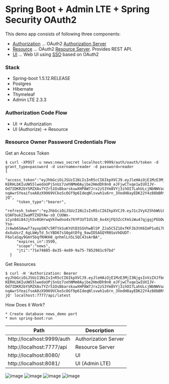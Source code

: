 # Spring Boot + Admin LTE + Spring Security OAuth2 

This demo app consists of following three components:

* [Authorization](authorization) ... OAuth2 [Authorization Server](http://docs.spring.io/spring-boot/docs/current/reference/htmlsingle/#boot-features-security-oauth2-authorization-server)
* [Resource](resource) ... OAuth2 [Resource Server](http://docs.spring.io/spring-boot/docs/current/reference/htmlsingle/#boot-features-security-oauth2-resource-server). Provides REST API.
* [UI](ui) ... Web UI using [SSO](http://docs.spring.io/spring-boot/docs/current/reference/htmlsingle/#boot-features-security-oauth2-single-sign-on) based on OAuth2

### Stack
* Spring-boot 1.5.12.RELEASE
* Postgres
* Hibernate
* Thymeleaf
* Admin LTE 2.3.3


### Authorization Code Flow

* UI -> Authorization
* UI (Authorize) -> Resource 

### Resource Owner Password Credentials Flow

Get an Access Token

``` console
$ curl -XPOST -u news:news_secret localhost:9999/auth/oauth/token -d grant_type=password -d username=reader -d password=reader
{
     "access_token":"eyJhbGciOiJSUzI1NiIsInR5cCI6IkpXVCJ9.eyJleHAiOjE1MzE3MjI3NjgsInVzZXJfbmFtZSI6InJlYWRlciIsImF1dGhvcml0aWVzIjpbIm5ld3NfcmVhZCJdLCJqdGkiOiI3MWU3NDg4NS04ZTM1LTRlODktOWE3NS03ODUyOTgxYzk3YmQiLCJjbGllbnRfaWQiOiJuZXdzIiwic2NvcGUiOlsibmV3cyJdfQ.Q7Fh0rYSQCCjSzQ9LSXg__o6tKCgFdB-KERHLbKIuUW55lwedoUPjSnUz7zehNMm0Ayjbe2HmdDh9n0_eJFjwCTxqe1wIUXIJV-Od7IDKR2bYSMZXAv7YZrS1OsBbarskuwXHPAW7Jrx2zS3Ym8VYj3ihOI7LahULcjNbNWVaxcMHofD6lyYeBkpC5b_AMiSFJymvo2fqonQjwkwpm-nqAwrSYeaifseA8zX9969VCkoScOGf9p6IdeqNlsvwh1u6rn_3VedH8ayEDK22Y4z88bBRtCwZ6vEEr7bOXIhPBHwojOdE0Jj40epBXAbx939vYE5rGAuf3gXFM4JCyE-jQ",
     "token_type":"bearer",
     "refresh_token":"eyJhbGciOiJSUzI1NiIsInR5cCI6IkpXVCJ9.eyJ1c2VyX25hbWUiOiJyZWFkZXIiLCJzY29wZSI6WyJuZXdzIl0sImF0aSI6IjcxZTc0ODg1LThlMzUtNGU4OS05YTc1LTc4NTI5ODFjOTdiZCIsImV4cCI6MTUzNDMxMTE2OCwiYXV0aG9yaXRpZXMiOlsibmV3c19yZWFkIl0sImp0aSI6ImVmNWJmN2VmLTdmZGYtNDczNi05ZjEzLWQ1Y2ZmMzY3OGUzOCIsImNsaWVudF9pZCI6Im5ld3MifQ.iRmW3X-U3AFbuk23waMTZXDYAw-sO_CUUWx-iCyn84i84Jjh5v8GHrwqVkVwdno4x76YP3UTIdS3O_6x4XjFQ3ZcCFmSiWu47qjgqjPEbDwCkJ8fatLHmJDu1Cytny9cs9P0_B5t5uO1kNj4u3UVqurmQGbRzi-Yso-JrAwb65AwwT7ayopSN7c5RTtkSuKYdtD3SGVhwBlSP_ZJa5C5Z1OxfKFJb3tK6ImP1uOi7QHbyic7wXf2-dxXuUsrZ_6gLbWyTd_5cYBD67sS0g4tDfg_9awID5AGQYR0SoVhDUDT-F6olaSqy9GmY5bqfRHKH8_qnhmlLn5L5QC43sArBA",
     "expires_in":3599,
     "scope":"news",
     "jti":"71e74885-8e35-4e89-9a75-7852981c97bd"
  }
```

Get Resources

``` console
$ curl -H 'Authorization: Bearer eyJhbGciOiJSUzI1NiIsInR5cCI6IkpXVCJ9.eyJleHAiOjE1MzE3MjI3NjgsInVzZXJfbmFtZSI6InJlYWRlciIsImF1dGhvcml0aWVzIjpbIm5ld3NfcmVhZCJdLCJqdGkiOiI3MWU3NDg4NS04ZTM1LTRlODktOWE3NS03ODUyOTgxYzk3YmQiLCJjbGllbnRfaWQiOiJuZXdzIiwic2NvcGUiOlsibmV3cyJdfQ.Q7Fh0rYSQCCjSzQ9LSXg__o6tKCgFdB-KERHLbKIuUW55lwedoUPjSnUz7zehNMm0Ayjbe2HmdDh9n0_eJFjwCTxqe1wIUXIJV-Od7IDKR2bYSMZXAv7YZrS1OsBbarskuwXHPAW7Jrx2zS3Ym8VYj3ihOI7LahULcjNbNWVaxcMHofD6lyYeBkpC5b_AMiSFJymvo2fqonQjwkwpm-nqAwrSYeaifseA8zX9969VCkoScOGf9p6IdeqNlsvwh1u6rn_3VedH8ayEDK22Y4z88bBRtCwZ6vEEr7bOXIhPBHwojOdE0Jj40epBXAbx939vYE5rGAuf3gXFM4JCyE-jQ' localhost:7777/api/latest
```

How Does it Work?
``` console
* Create database news_demo port
* mvn spring-boot:run
```

|Path                         | Description
| --------------------------- | ---------------------
| http://localhost:9999/auth  | Authorization Server
| http://localhost:7777/api   | Resource Server
| http://localhost:8080/      | UI
| http://localhost:8081/      | UI (Admin LTE) 


![image](https://github.com/ramustha/spring-adminlte-oauth2-sso/blob/master/ss/ss1.png?raw=true)
![image](https://github.com/ramustha/spring-adminlte-oauth2-sso/blob/master/ss/ss2.png?raw=true)
![image](https://github.com/ramustha/spring-adminlte-oauth2-sso/blob/master/ss/ss3.png?raw=true)
![image](https://github.com/ramustha/spring-adminlte-oauth2-sso/blob/master/ss/ss4.png?raw=true)
